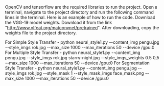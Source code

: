 OpenCV and tensorflow are the required libraries to run the project. Open a terminal, navigate to the project directory and run the following command lines in the terminal. Here is an example of how to run the code.
Download the VGG-19 model weights. Download it from the link "http://www.vlfeat.org/matconvnet/pretrained". 
After downloading, copy the weights file to the project directory.

For Simple Style Transfer -
python neural\_style1.py --content\_img pengu.jpg --style\_imgs rok.jpg --max\_size 1000 --max\_iterations 50 --device /gpu:0
For Multiple Style Transfer -
python neural\_style1.py --content\_img pengu.jpg --style\_imgs rok.jpg starry-night.jpg --style\_imgs\_weights 0.5 0,5 --max\_size 1000 --max\_iterations 50  --device /gpu:0
For Segmentation Style Transfer -
python neural\_style1.py --content\_img pengu.jpg --style\_imgs rok.jpg --style\_mask 1 --style\_mask\_imgs face\_mask.png --max\_size 1000 --max\_iterations 50  --device /gpu:0

